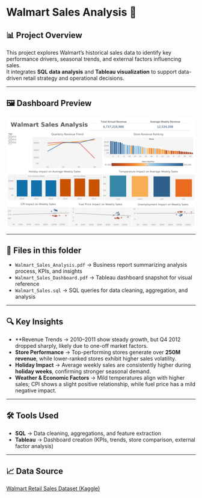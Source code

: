 # Walmart Sales Analysis 🛒

## 📊 Project Overview  
This project explores Walmart’s historical sales data to identify key performance drivers, seasonal trends, and external factors influencing sales.  
It integrates **SQL data analysis** and **Tableau visualization** to support data-driven retail strategy and operational decisions.

---

## 🖼️ Dashboard Preview  
![Dashboard Preview](https://raw.githubusercontent.com/Vincentchien1995/Data-Business-Analysis-Portfolio/main/SQL_Tableau_Projects/Walmart_Sales_Analysis/Walmart_Sales_Dashboard.png)

---

## 📂 Files in this folder  
- `Walmart_Sales_Analysis.pdf` → Business report summarizing analysis process, KPIs, and insights  
- `Walmart_Sales_Dashboard.pdf` → Tableau dashboard snapshot for visual reference  
- `Walmart_Sales.sql` → SQL queries for data cleaning, aggregation, and analysis  

---

## 🔍 Key Insights  
- **Revenue Trends → 2010–2011 show steady growth, but Q4 2012 dropped sharply, likely due to one-off market factors. 
- **Store Performance** → Top-performing stores generate over **250M revenue**, while lower-ranked stores exhibit higher sales volatility.  
- **Holiday Impact** → Average weekly sales are consistently higher during **holiday weeks**, confirming stronger seasonal demand.  
- **Weather & Economic Factors** → Mild temperatures align with higher sales; CPI shows a slight positive relationship, while fuel price has a mild negative impact.  

---

## 🛠 Tools Used  
- **SQL** → Data cleaning, aggregations, and feature extraction  
- **Tableau** → Dashboard creation (KPIs, trends, store comparison, external factor analysis)  

---

## 📈 Data Source  
<a href="https://www.kaggle.com/datasets/yasserh/walmart-dataset" target="_blank">Walmart Retail Sales Dataset (Kaggle)</a>
